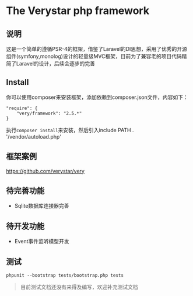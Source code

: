 # The Verystar php framework

## 说明
这是一个简单的遵循PSR-4的框架，借鉴了Laravel的DI思想，采用了优秀的开源组件(symfony,monolog)设计的轻量级MVC框架，目前为了兼容老的项目代码精简了Laravel的设计，后续会逐步的完善

## Install

你可以使用composer来安装框架，添加依赖到composer.json文件，内容如下：

```
"require": {
    "very/framework": "2.5.*"
}
```

执行`composer install`来安装，然后引入include PATH . '/vendor/autoload.php'

## 框架案例
https://github.com/verystar/very

## 待完善功能
- Sqlite数据库连接器完善

## 待开发功能

- Event事件监听模型开发

## 测试

```
phpunit --bootstrap tests/bootstrap.php tests
```

> 目前测试文档还没有来得及编写，欢迎补充测试文档